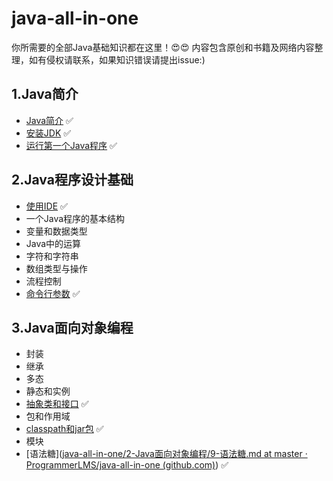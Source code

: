 # java-all-in-one

你所需要的全部Java基础知识都在这里！😍😍 内容包含原创和书籍及网络内容整理，如有侵权请联系，如果知识错误请提出issue:)

## 1.Java简介

- [Java简介](https://github.com/ProgrammerLMS/java-all-in-one/blob/master/0-Java%E7%AE%80%E4%BB%8B/0-Java%E7%AE%80%E4%BB%8B.md) ✅
- [安装JDK](https://github.com/ProgrammerLMS/java-all-in-one/blob/master/0-Java%E7%AE%80%E4%BB%8B/1-%E5%AE%89%E8%A3%85JDK.md) ✅
- [运行第一个Java程序](https://github.com/ProgrammerLMS/java-all-in-one/blob/master/0-Java%E7%AE%80%E4%BB%8B/2-%E8%BF%90%E8%A1%8C%E7%AC%AC%E4%B8%80%E4%B8%AAJava%E7%A8%8B%E5%BA%8F.md) ✅

## 2.Java程序设计基础

- [使用IDE](https://github.com/ProgrammerLMS/java-all-in-one/blob/master/1-Java%E7%A8%8B%E5%BA%8F%E8%AE%BE%E8%AE%A1%E5%9F%BA%E7%A1%80/0-%E4%BD%BF%E7%94%A8IDE.md) ✅
- 一个Java程序的基本结构 
- 变量和数据类型
- Java中的运算
- 字符和字符串
- 数组类型与操作
- 流程控制
- [命令行参数](https://github.com/ProgrammerLMS/java-all-in-one/blob/master/1-Java%E7%A8%8B%E5%BA%8F%E8%AE%BE%E8%AE%A1%E5%9F%BA%E7%A1%80/7-%E5%91%BD%E4%BB%A4%E8%A1%8C%E5%8F%82%E6%95%B0.md) ✅

## 3.Java面向对象编程

- 封装
- 继承
- 多态
- 静态和实例
- [抽象类和接口](https://github.com/ProgrammerLMS/java-all-in-one/blob/master/2-Java%E9%9D%A2%E5%90%91%E5%AF%B9%E8%B1%A1%E7%BC%96%E7%A8%8B/5-%E6%8A%BD%E8%B1%A1%E7%B1%BB%E5%92%8C%E6%8E%A5%E5%8F%A3.md) ✅
- 包和作用域
- [classpath和jar包](https://github.com/ProgrammerLMS/java-all-in-one/blob/master/2-Java%E9%9D%A2%E5%90%91%E5%AF%B9%E8%B1%A1%E7%BC%96%E7%A8%8B/7-classpath%E5%92%8Cjar%E5%8C%85.md) ✅
- 模块
- [语法糖]([java-all-in-one/2-Java面向对象编程/9-语法糖.md at master · ProgrammerLMS/java-all-in-one (github.com)](https://github.com/ProgrammerLMS/java-all-in-one/blob/master/2-Java面向对象编程/9-语法糖.md)) ✅

